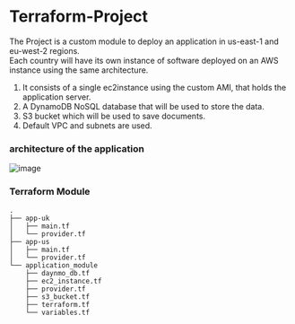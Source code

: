 

# Terraform-Project

The Project is a custom module to deploy an application in us-east-1 and eu-west-2 regions. \
Each country will have its own instance of software deployed on an AWS instance using the same architecture.

1. It consists of a single ec2instance using the custom AMI, that holds the 
application server.
2. A DynamoDB NoSQL database that will be used to store the data.
3. S3 bucket which will be used to save documents.
4. Default VPC and subnets are used.  <br />

### architecture of the application
![image](https://user-images.githubusercontent.com/55548241/191432125-9e2775cb-5883-4e4d-a5b4-4b00b1ca2af5.png) 


### Terraform Module

```
.
├── app-uk
│   ├── main.tf
│   └── provider.tf
├── app-us
│   ├── main.tf
│   └── provider.tf
└── application_module
    ├── daynmo_db.tf
    ├── ec2_instance.tf
    ├── provider.tf
    ├── s3_bucket.tf
    ├── terraform.tf
    └── variables.tf

```
